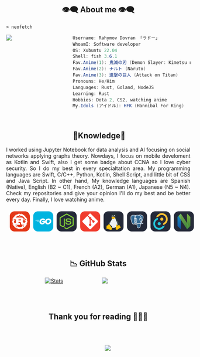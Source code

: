 <h2 align="center"> 👁️‍🗨️ About me 👁️‍🗨️ </h2>

```fish
> neofetch
```

<img align="left" src="img/itsukigammer.png" width="182px"/>

```csharp
Username: Rahymov Dovran 「ラドー」
WhoamI: Software developer
OS: Xubuntu 22.04
Shell: fish 3.6.1
Fav.Anime(1): 鬼滅の刃 (Demon Slayer: Kimetsu no Yaiba)
Fav.Anime(2): ナルト (Naruto)
Fav.Anime(3): 進撃の巨人 (Attack on Titan)
Pronouns: He/Him
Languages: Rust, Goland, NodeJS
Learning: Rust
Hobbies: Dota 2, CS2, watching anime
My.Idols (アイドル): HFK (Hannibal For King)
```

<div>
    <br>
    <div>
    <h2 align="center"> 🔎Knowledge📖 </h2>
</div>
<div align = "center">
    <p align = "justify">I worked using Jupyter Notebook for data analysis and AI focusing on social networks applying graphs theory. Nowdays, I focus on mobile develoment as Kotlin and Swift, also I get some badge about CCNA so I love cyber security.
        So I do my best in every specialtation area. My programming languages are Swift, C/C++, Python, Kotlin, Shell Script, and 
        little bit of CSS and Java Script. In other hand, My knowledge languages are Spanish (Native), English (B2 ~ C1), French (A2),
        German (A1), Japanese (N5 ~ N4). Check my repositories and give your opinion I'll do my best and be better every day. Finally, I love watching anime. <br></p>
    <p align = "center">
        <a href="https://skillicons.dev">
            <img style="margin: 10px" src="img/icons.svg" alt="My Skills"/> 
        </a>
    </p>
</div>
<br>

<h2 align = "center"> 📉 GitHub Stats</h2>
<div> 
    <p align = "center">
        <a href="https://github-readme-stats.vercel.app">
            <img width="48%" alt="Stats" src="https://github-readme-stats.vercel.app/api?username=rado31&count_private=true&theme=neon&show_icons=true\&show=reviews,prs_merged,prs_merged_percentage\&rank_icon=github&hide_border=false"/>
        </a>
        <a href="https://github.com/ryo-ma/github-profile-trophy">
            <img src="https://github-readme-stats.vercel.app/api/top-langs/?username=rado31&hide_border=false&theme=neon&layout=compact&hide_progress=false&hide=jupyter%20notebook&langs_count=6" align="right" width = "48%" />
        </a>
    </p>
</div>
<br>

</div>  
<br>
<div>
    <h2 align="center">Thank you for reading 🙋🏻‍♂️</h2>
    <div align="center">
        <!-- gif -->
        <img src="" width="500"/>
    </div>
    <br>
</div>

<p align="center">
⠀⠀⠀⠀⠀<img src="img/vocaloidchibi.png">
</p>
